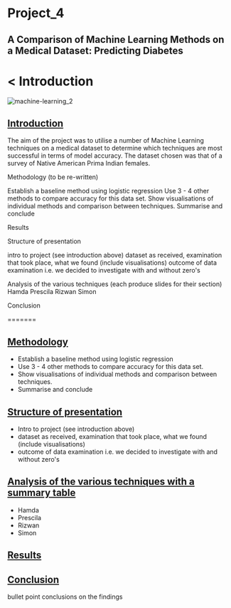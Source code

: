 # Project_4
## A Comparison of Machine Learning Methods on a Medical Dataset: Predicting Diabetes 

<
Introduction 
=======

![machine-learning_2](https://user-images.githubusercontent.com/115951034/231836799-cdd4e8bc-2e89-4d00-bb46-93ddf858c6d2.jpg)



## <a id="Introduction-header"></a><ins>Introduction</ins>



The aim of the project was to utilise a number of Machine Learning techniques on a medical dataset to determine which techniques are most successful in terms of model accuracy. The dataset chosen was that of a survey of Native American Prima Indian females. 



Methodology (to be re-written)

Establish a baseline method using logistic regression
Use 3 - 4 other methods to compare accuracy for this data set.
Show visualisations of individual methods and comparison between techniques.
Summarise and conclude


Results

Structure of presentation


intro to project (see introduction above)
dataset as received, examination that took place, what we found (include visualisations)
outcome of data examination i.e. we decided to investigate with and without zero's


Analysis of the various techniques (each produce slides for their section)
Hamda
Prescila
Rizwan
Simon



Conclusion

=======

## <a id="Methodology-header"></a><ins>Methodology</ins>


* Establish a baseline method using logistic regression
* Use 3 - 4 other methods to compare accuracy for this data set.
* Show visualisations of individual methods and comparison between techniques.
* Summarise and conclude


## <a id="Structure-of-presentation-header"></a><ins>Structure of presentation</ins>

* Intro to project (see introduction above)
* dataset as received, examination that took place, what we found (include visualisations)
* outcome of data examination i.e. we decided to investigate with and without zero's


 ## <a id="Anaylysis-header"></a><ins>Analysis of the various techniques with a summary table</ins>
* Hamda
* Prescila
* Rizwan
* Simon



## <a id="Results-header"></a><ins>Results</ins>



## <a id="Conclusion-header"></a><ins>Conclusion</ins>


bullet point conclusions on the findings


